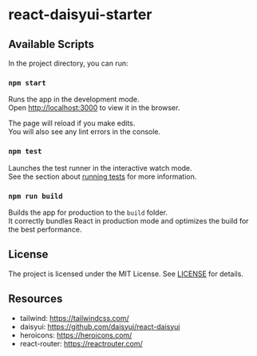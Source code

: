 react-daisyui-starter
===

## Available Scripts

In the project directory, you can run:

### `npm start`

Runs the app in the development mode.\
Open [http://localhost:3000](http://localhost:3000) to view it in the browser.

The page will reload if you make edits.\
You will also see any lint errors in the console.

### `npm test`

Launches the test runner in the interactive watch mode.\
See the section about [running tests](https://facebook.github.io/create-react-app/docs/running-tests) for more information.

### `npm run build`

Builds the app for production to the `build` folder.\
It correctly bundles React in production mode and optimizes the build for the best performance.

## License

The project is licensed under the MIT License. See [LICENSE](LICENSE) for details.

## Resources
- tailwind: https://tailwindcss.com/
- daisyui: https://github.com/daisyui/react-daisyui
- heroicons: https://heroicons.com/
- react-router: https://reactrouter.com/

